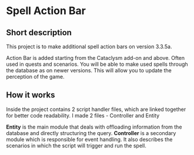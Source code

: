 # Spell Action Bar

## Short description
This project is to make additional spell action bars on version 3.3.5a. 

Action Bar is added starting from the Cataclysm add-on and above. Often used in quests and scenarios. You will be able to make used spells through the database as on newer versions. This will allow you to update the perception of the game.

## How it works
Inside the project contains 2 script handler files, which are linked together for better code readability. I made 2 files - Controller and Entity

**Entity** is the main module that deals with offloading information from the database and directly structuring the query. 
**Controller** is a secondary module which is responsible for event handling. It also describes the scenarios in which the script will trigger and run the spell.

